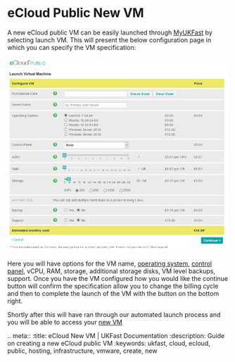 # eCloud Public New VM

A new eCloud public VM can be easily launched through [MyUKFast](https://my.ukfast.co.uk/ecloud-public) by selecting launch VM. This will present the below configuration page in which you can specify the VM specification:

![PublicConfig](files/newVMConfig.png)

Here you will have options for the VM name, [operating system](https://docs.ukfast.co.uk/operatingsystems/), [control panel](https://docs.ukfast.co.uk/operatingsystems/linux/controlpanels/index.html), vCPU, RAM, storage, additional storage disks, VM level backups, support. Once you have the VM configured how you would like the continue button will confirm the specification allow you to change the billing cycle and then to complete the launch of the VM with the button on the bottom right.

Shortly after this will have ran through our automated launch process and you will be able to access your [new VM](https://my.ukfast.co.uk/ecloud-public)

.. meta::
   :title: eCloud New VM | UKFast Documentation
   :description: Guide on creating a new eCloud public VM
   :keywords: ukfast, cloud, ecloud, public, hosting, infrastructure, vmware, create, new
